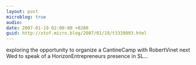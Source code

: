 ```yaml
---
layout: post
microblog: true
audio: 
date: 2007-01-19 02:00:00 +0200
guid: http://xtof.micro.blog/2007/01/19/t3339093.html
---
```

exploring the opportunity to organize a CantineCamp with RobertVinet next Wed to speak of a HorizonEntrepreneurs presence in SL...

